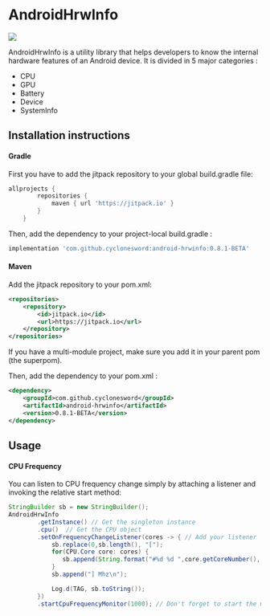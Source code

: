 # AndroidHrwInfo
[![](https://jitpack.io/v/cyclonesword/android-hrwinfo.svg)](https://jitpack.io/#cyclonesword/android-hrwinfo)

AndroidHrwInfo is a utility library that helps developers to know the internal hardware features of an Android device.
It is divided in 5 major categories :

  - CPU
  - GPU
  - Battery
  - Device
  - SystemInfo

## Installation instructions

#### Gradle
First you have to add the jitpack repository to your global build.gradle file:
``` groovy
allprojects {
        repositories {
            maven { url 'https://jitpack.io' }
        }
    }
```


Then, add the dependency to your project-local build.gradle :
``` groovy
implementation 'com.github.cyclonesword:android-hrwinfo:0.8.1-BETA'
```

#### Maven
Add the jitpack repository to your pom.xml: 
``` xml
<repositories>
    <repository>
        <id>jitpack.io</id>
        <url>https://jitpack.io</url>
    </repository>
</repositories>
```
If you have a multi-module project, make sure you add it in your parent pom (the superpom).
<br />

Then, add the dependency to your pom.xml :
``` xml
<dependency>
    <groupId>com.github.cyclonesword</groupId>
    <artifactId>android-hrwinfo</artifactId>
    <version>0.8.1-BETA</version>
</dependency>
```

## Usage

#### CPU Frequency
You can listen to CPU frequency change simply by attaching a listener and invoking the relative start method:
``` java
StringBuilder sb = new StringBuilder();
AndroidHrwInfo
        .getInstance() // Get the singleton instance
        .cpu()  // Get the CPU object
        .setOnFrequencyChangeListener(cores -> { // Add your listener
            sb.replace(0,sb.length(), "[");
            for(CPU.Core core: cores) {
               sb.append(String.format("#%d %d ",core.getCoreNumber(), core.getCurFrequency()));
            }
            sb.append("] Mhz\n");

            Log.d(TAG, sb.toString());
        })
        .startCpuFrequencyMonitor(1000); // Don't forget to start the monitor!
```